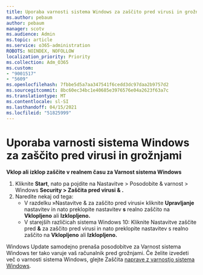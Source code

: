```yaml
---
title: Uporaba varnosti sistema Windows za zaščito pred virusi in grožnjami
ms.author: pebaum
author: pebaum
manager: scotv
ms.audience: Admin
ms.topic: article
ms.service: o365-administration
ROBOTS: NOINDEX, NOFOLLOW
localization_priority: Priority
ms.collection: Adm_O365
ms.custom:
- "9001517"
- "5609"
ms.openlocfilehash: 7fbbe5d5a7aa347541f6cedd3dc97daa2b9757d2
ms.sourcegitcommit: 8bc60ec34bc1e40685e3976576e04a2623f63a7c
ms.translationtype: MT
ms.contentlocale: sl-SI
ms.lasthandoff: 04/15/2021
ms.locfileid: "51825999"
---
```

# <a name="use-windows-security-for-virus-and-threat-protection"></a>Uporaba varnosti sistema Windows za zaščito pred virusi in grožnjami

**Vklop ali izklop zaščite v realnem času za Varnost sistema Windows**

1. Kliknite **Start**, nato pa pojdite na Nastavitve > Posodobite & varnost > Windows **Security > Zaščita pred virusi & .**
2. Naredite nekaj od tega:
    - V razdelku »Nastavitve & za zaščito pred virusi« kliknite **Upravljanje** nastavitev in nato preklopite nastavitev **s** realno zaščito na **Vklopljeno** ali **Izklopljeno.**
    - V starejših različicah sistema Windows 10: Kliknite Nastavitve zaščite pred  **&** za zaščito pred virusi in nato preklopite nastavitev s realno zaščito na **Vklopljeno** ali **Izklopljeno.**

Windows Update samodejno prenaša posodobitve za Varnost sistema Windows ter tako varuje vaš računalnik pred grožnjami. Če želite izvedeti več o varnosti sistema Windows, glejte Zaščita [naprave z varnostjo sistema Windows](https://support.microsoft.com/help/17464/windows-10-help-protect-my-device-with-windows-security).
